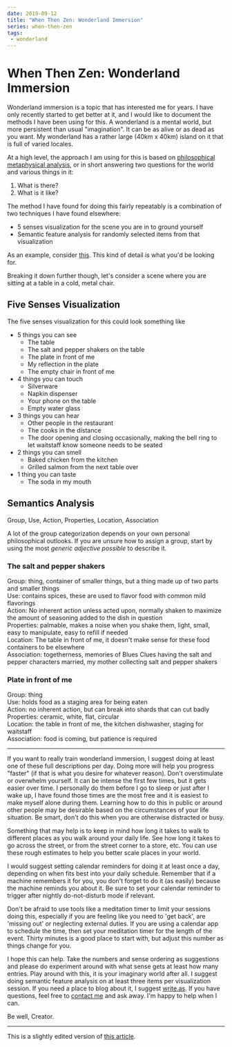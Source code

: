 ```yaml
---
date: 2019-09-12
title: "When Then Zen: Wonderland Immersion"
series: when-then-zen
tags:
 - wonderland
---
```


# When Then Zen: Wonderland Immersion

Wonderland immersion is a topic that has interested me for years. I have only recently started to get better at it, and I would like to document the methods I have been using for this. A wonderland is a mental world, but more persistent than usual "imagination". It can be as alive or as dead as you want. My wonderland has a rather large (40km x 40km) island on it that is full of varied locales.

At a high level, the approach I am using for this is based on [philosophical metaphysical analysis](https://en.m.wikipedia.org/wiki/Metaphysics), or in short answering two questions for the world and various things in it:

1. What is there?
2. What is it like?

The method I have found for doing this fairly repeatably is a combination of two techniques I have found elsewhere:

* 5 senses visualization for the scene you are in to ground yourself
* Semantic feature analysis for randomly selected items from that visualization

As an example, consider [this](https://write.as/ma-insa/ma-insa-sense-visualization-morning-1-1-2019). This kind of detail is what you'd be looking for. 

Breaking it down further though, let's consider a scene where you are sitting at a table in a cold, metal chair.

## Five Senses Visualization

The five senses visualization for this could look something like

* 5 things you can see
    * The table
    * The salt and pepper shakers on the table
    * The plate in front of me
    * My reflection in the plate
    * The empty chair in front of me
* 4 things you can touch
    * Silverware
    * Napkin dispenser
    * Your phone on the table
    * Empty water glass
* 3 things you can hear
    * Other people in the restaurant
    * The cooks in the distance
    * The door opening and closing occasionally, making the bell ring to let waitstaff know someone needs to be seated
* 2 things you can smell
    * Baked chicken from the kitchen
    * Grilled salmon from the next table over
* 1 thing you can taste
    * The soda in my mouth

## Semantics Analysis

Group, Use, Action, Properties, Location, Association

A lot of the group categorization depends on your own personal philosophical outlooks. If you are unsure how to assign a group, start by using the most _generic adjective possible_ to describe it.

### The salt and pepper shakers

Group: thing, container of smaller things, but a thing made up of two parts and smaller things  
Use: contains spices, these are used to flavor food with common mild flavorings  
Action: No inherent action unless acted upon, normally shaken to maximize the amount of seasoning added to the dish in question  
Properties: palmable, makes a noise when you shake them, light, small, easy to manipulate, easy to refill if needed  
Location: The table in front of me, it doesn't make sense for these food containers to be elsewhere  
Association: togetherness, memories of Blues Clues having the salt and pepper characters married, my mother collecting salt and pepper shakers

### Plate in front of me

Group: thing  
Use: holds food as a staging area for being eaten  
Action: no inherent action, but can break into shards that can cut badly  
Properties: ceramic, white, flat, circular  
Location: the table in front of me, the kitchen dishwasher, staging for waitstaff  
Association: food is coming, but patience is required

---

If you want to really train wonderland immersion, I suggest doing at least one of these full descriptions per day. Doing more will help you progress "faster" (if that is what you desire for whatever reason). Don't overstimulate or overwhelm yourself. It can be intense the first few times, but it gets easier over time. I personally do them before I go to sleep or just after I wake up, I have found those times are the most free and it is easiest to make myself alone during them. Learning how to do this in public or around other people may be desirable based on the circumstances of your life situation. Be smart, don't do this when you are otherwise distracted or busy.

Something that may help is to keep in mind how long it takes to walk to different places as you walk around your daily life. See how long it takes to go across the street, or from the street corner to a store, etc. You can use these rough estimates to help you better scale places in your world.

I would suggest setting calendar reminders for doing it at least once a day, depending on when fits best into your daily schedule. Remember that if a machine remembers it for you, you don't forget to do it (as easily) because the machine reminds you about it. Be sure to set your calendar reminder to trigger after nightly do-not-disturb mode if relevant.

Don't be afraid to use tools like a meditation timer to limit your sessions doing this, especially if you are feeling like you need to 'get back', are 'missing out' or neglecting external duties. If you are using a calendar app to schedule the time, then set your meditation timer for the length of the event. Thirty minutes is a good place to start with, but adjust this number as things change for you.

I hope this can help. Take the numbers and sense ordering as suggestions and please do experiment around with what sense gets at least how many entries. Play around with this, it is your imaginary world after all. I suggest doing semantic feature analysis on at least three items per visualization session. If you need a place to blog about it, I suggest [write.as](https://write.as). If you have questions, feel free to [contact me](/contact) and ask away. I'm happy to help when I can.

Be well, Creator.

---

This is a slightly edited version of [this article](https://when-then-zen.christine.website/skills/paracosm-immerson).
